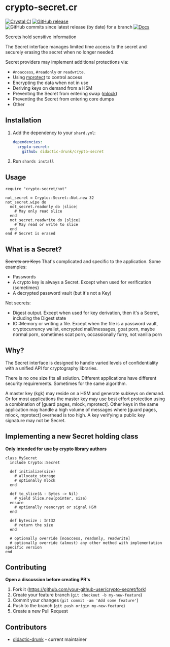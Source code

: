 # crypto-secret.cr
[![Crystal CI](https://github.com/didactic-drunk/crypto-secret.cr/actions/workflows/crystal.yml/badge.svg)](https://github.com/didactic-drunk/crypto-secret.cr/actions/workflows/crystal.yml)
[![GitHub release](https://img.shields.io/github/release/didactic-drunk/crypto-secret.cr.svg)](https://github.com/didactic-drunk/crypto-secret.cr/releases)
![GitHub commits since latest release (by date) for a branch](https://img.shields.io/github/commits-since/didactic-drunk/crypto-secret.cr/latest)
[![Docs](https://img.shields.io/badge/docs-available-brightgreen.svg)](https://didactic-drunk.github.io/crypto-secret.cr/main)

Secrets hold sensitive information

The Secret interface manages limited time access to the secret and securely erasing the secret when no longer needed.

Secret providers may implement additional protections via:
* `#noaccess`, `#readonly` or `readwrite`.
* Using [mprotect]() to control access
* Encrypting the data when not in use
* Deriving keys on demand from a HSM
* Preventing the Secret from entering swap ([mlock]())
* Preventing the Secret from entering core dumps
* Other


## Installation

1. Add the dependency to your `shard.yml`:

   ```yaml
   dependencies:
     crypto-secret:
       github: didactic-drunk/crypto-secret
   ```

2. Run `shards install`

## Usage

```crystal
require "crypto-secret/not"

not_secret = Crypto::Secret::Not.new 32
not_secret.wipe do
  not_secret.readonly do |slice|
    # May only read slice
  end
  not_secret.readwrite do |slice|
    # May read or write to slice
  end
end # Secret is erased
```

## What is a Secret?

<strike>Secrets are Keys</strike>
That's complicated and specific to the application.  Some examples:

* Passwords
* A crypto key is always a Secret.  Except when used for verification (sometimes)
* A decrypted password vault (but it's not a Key)

Not secrets:

* Digest output.  Except when used for key derivation, then it's a Secret, including the Digest state
* IO::Memory or writing a file.  Except when the file is a password vault, cryptocurrency wallet, encrypted mail/messages, goat porn, maybe normal porn, sometimes scat porn, occassionally furry, not vanilla porn

## Why?

The Secret interface is designed to handle varied levels of confidentiality with a unified API for cryptography libraries.

There is no one size fits all solution.  Different applications have different security requirements.  Sometimes for the same algorithm.

A master key (kgk) may reside on a HSM and generate subkeys on demand.
Or for most applications the master key may use best effort protection using a combination of [guard pages, mlock, mprotect].
Other keys in the same application may handle a high volume of messages where [guard pages, mlock, mprotect] overhead is too high.
A key verifying a public key signature may not be Secret.


## Implementing a new Secret holding class

**Only intended for use by crypto library authors**

```
class MySecret
  include Crypto::Secret

  def initialize(size)
    # allocate storage
    # optionally mlock
  end

  def to_slice(& : Bytes -> Nil)
    # yield Slice.new(pointer, size)
  ensure
    # optionally reencrypt or signal HSM
  end

  def bytesize : Int32
    # return the size
  end

  # optionally override [noaccess, readonly, readwrite]
  # optionally override (almost) any other method with implementation specific version
end

```

## Contributing

**Open a discussion before creating PR's**

1. Fork it (<https://github.com/your-github-user/crypto-secret/fork>)
2. Create your feature branch (`git checkout -b my-new-feature`)
3. Commit your changes (`git commit -am 'Add some feature'`)
4. Push to the branch (`git push origin my-new-feature`)
5. Create a new Pull Request

## Contributors

- [didactic-drunk](https://github.com/didactic-drunk) - current maintainer
